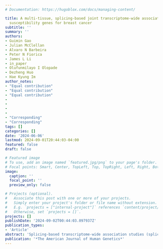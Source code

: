 ```yaml
---
# Documentation: https://hugoblox.com/docs/managing-content/

title: A multi-tissue, splicing-based joint transcriptome-wide association study identifies
  susceptibility genes for breast cancer
subtitle: ''
summary: ''
authors:
- Guimin Gao
- Julian McClellan
- Alvaro N Barbeira
- Peter N Fiorica
- James L Li
- in_paper
- Olufunmilayo I Olopade
- Dezheng Huo
- Hae Kyung Im
author_notes:
- "Equal contribution"
- "Equal contribution"
- "Equal contribution"
-
-
-
-
- "Corresponding"
- "Corresponding"
tags: []
categories: []
date: '2024-06-06'
lastmod: 2024-09-01T20:44:03-04:00
featured: false
draft: false

# Featured image
# To use, add an image named `featured.jpg/png` to your page's folder.
# Focal points: Smart, Center, TopLeft, Top, TopRight, Left, Right, BottomLeft, Bottom, BottomRight.
image:
  caption: ''
  focal_point: ''
  preview_only: false

# Projects (optional).
#   Associate this post with one or more of your projects.
#   Simply enter your project's folder or file name without extension.
#   E.g. `projects = ["internal-project"]` references `content/project/deep-learning/index.md`.
#   Otherwise, set `projects = []`.
projects: []
publishDate: '2024-09-02T00:44:03.097937Z'
publication_types:
- 'Article'
abstract: 'Splicing-based transcriptome-wide association studies (splicing-TWASs) of breast cancer have the potential to identify susceptibility genes. However, existing splicing-TWASs test the association of individual excised introns in breast tissue only and thus have limited power to detect susceptibility genes. In this study, we performed a multi-tissue joint splicing-TWAS that integrated splicing-TWAS signals of multiple excised introns in each gene across 11 tissues that are potentially relevant to breast cancer risk. We utilized summary statistics from a meta-analysis that combined genome-wide association study (GWAS) results of 424,650 women of European ancestry. Splicing-level prediction models were trained in GTEx (v.8) data. We identified 240 genes by the multi-tissue joint splicing-TWAS at the Bonferroni-corrected significance level; in the tissue-specific splicing-TWAS that combined TWAS signals of excised introns in genes in breast tissue only, we identified nine additional significant genes. Of these 249 genes, 88 genes in 62 loci have not been reported by previous TWASs, and 17 genes in seven loci are at least 1 Mb away from published GWAS index variants. By comparing the results of our splicing-TWASs with previous gene-expression-based TWASs that used the same summary statistics and expression prediction models trained in the same reference panel, we found that 110 genes in 70 loci that are identified only by the splicing-TWASs. Our results showed that for many genes, expression quantitative trait loci (eQTL) did not show a significant impact on breast cancer risk, whereas splicing quantitative trait loci (sQTL) showed a strong impact through intron excision events.'
publication: '*The American Journal of Human Genetics*'
---
```

